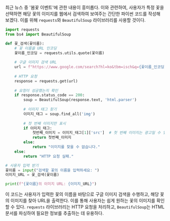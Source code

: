 최근 뉴스 중 '봄꽃 이벤트'에 관한 내용이 흥미롭다. 이와 관련하여, 사용자가 특정 꽃을 선택하면 해당 꽃의 이미지를 웹에서 검색하여 보여주는 간단한 파이썬 코드를 작성해 보겠다. 이를 위해 `requests`와 `BeautifulSoup` 라이브러리를 사용할 것이다.

```python
import requests
from bs4 import BeautifulSoup

def 꽃_검색(꽃이름):
    # 꽃 이름을 URL 인코딩
    꽃이름_인코딩 = requests.utils.quote(꽃이름)
    
    # 구글 이미지 검색 URL
    url = f"https://www.google.com/search?hl=ko&tbm=isch&q={꽃이름_인코딩}"
    
    # HTTP 요청
    response = requests.get(url)
    
    # 요청이 성공했는지 확인
    if response.status_code == 200:
        soup = BeautifulSoup(response.text, 'html.parser')
        
        # 이미지 태그 찾기
        이미지_태그 = soup.find_all('img')
        
        # 첫 번째 이미지만 표시
        if 이미지_태그:
            첫번째_이미지 = 이미지_태그[1]['src']  # 첫 번째 이미지는 광고일 수 있으므로 두 번째 이미지를 선택
            return 첫번째_이미지
        else:
            return "이미지를 찾을 수 없습니다."
    else:
        return "HTTP 요청 실패."

# 사용자 입력 받기
꽃이름 = input("검색할 꽃의 이름을 입력하세요: ")
이미지_URL = 꽃_검색(꽃이름)

print(f"{꽃이름}의 이미지 URL: {이미지_URL}")
```

이 코드는 사용자가 입력한 꽃의 이름을 바탕으로 구글 이미지 검색을 수행하고, 해당 꽃의 이미지를 찾아 URL을 출력한다. 이를 통해 사용자는 쉽게 원하는 꽃의 이미지를 확인할 수 있다. `requests` 라이브러리는 HTTP 요청을 처리하고, `BeautifulSoup`는 HTML 문서를 파싱하여 필요한 정보를 추출하는 데 유용하다.
